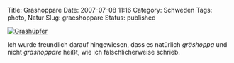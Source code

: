 Title: Gräshoppare
Date: 2007-07-08 11:16
Category: Schweden
Tags: photo, Natur
Slug: graeshoppare
Status: published

[![Grashüpfer](/pic/grashoppare_s.jpg "Grashüpfer")](/pic/grashoppare_l.jpg)

Ich wurde freundlich darauf hingewiesen, dass es natürlich *gräshoppa*
und nicht *gräshoppare* heißt, wie ich fälschlicherweise schrieb.


